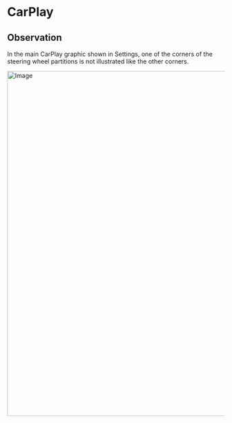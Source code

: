 # CarPlay

## Observation

In the main CarPlay graphic shown in Settings, one of the corners of the steering wheel partitions is not illustrated like the other corners.

<img width="800" height="800" alt="Image" src="https://github.com/user-attachments/assets/496a10c7-a824-434e-9f63-0e2d18298051" />